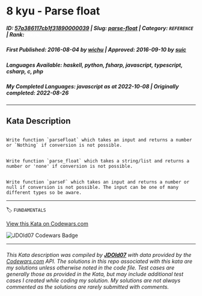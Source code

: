 # 8 kyu - Parse float

##### **ID**: [57a386117cb1f31890000039](https://www.codewars.com/kata/57a386117cb1f31890000039) | **Slug**: [parse-float](https://www.codewars.com/kata/57a386117cb1f31890000039) | **Category**: `REFERENCE` | **Rank**: <span style="color:white">8 kyu</span>

##### **First Published**: 2016-08-04 ***by*** [wichu](https://www.codewars.com/users/wichu) | **Approved**: 2016-09-10 ***by*** [suic](https://www.codewars.com/users/suic)

##### **Languages Available**: haskell, python, fsharp, javascript, typescript, csharp, c, php

##### **My Completed Languages**: javascript ***as at*** 2022-10-08 | **Originally completed**: 2022-08-26

---

## Kata Description


```if-not:javascript,python

Write function `parseFloat` which takes an input and returns a number or `Nothing` if conversion is not possible.

```



```if:python

Write function `parse_float` which takes a string/list and returns a number or 'none' if conversion is not possible.

```



```if:javascript

Write function `parseF` which takes an input and returns a number or null if conversion is not possible. The input can be one of many different types so be aware.

```

---


🏷 `FUNDAMENTALS`


[View this Kata on Codewars.com](https://www.codewars.com/kata/57a386117cb1f31890000039)

![](https://www.codewars.com/users/jdold07/badges/large "JDOld07 Codewars Badge")

---

###### *This Kata description was compiled by [**JDOld07**](https://tpstech.dev) with data provided by the [Codewars.com](https://www.codewars.com) API.  The solutions in this repo associated with this kata are my solutions unless otherwise noted in the code file.  Test cases are generally those as provided in the Kata, but may include additional test cases I created while coding my solution.  My solutions are not always commented as the solutions are rarely submitted with comments.*
